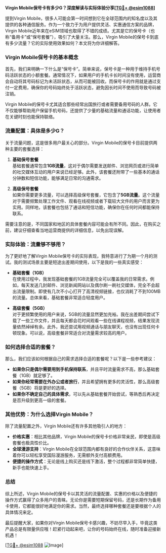**Virgin Mobile保号卡有多少G？深度解读与实际体验分享[[TG💪+ @esim1088](https://t.me/s/esim1088)]**

提到Virgin Mobile，很多人可能会第一时间想到它在全球范围内的知名度以及其提供的各种通信服务。作为一个致力于为用户提供灵活、实惠通信方案的品牌，Virgin Mobile近年来在eSIM领域也取得了不错的成绩。尤其是它的保号卡（也称“备用卡”或“保号套餐”），吸引了大量关注。那么，Virgin Mobile的保号卡到底有多少流量？它的实际使用效果如何？本文将为你详细解答。

### Virgin Mobile保号卡的基本概念

首先，我们来明确一下什么是“保号卡”。简单来说，保号卡是一种用于维持手机号码活跃状态的小额套餐。通常情况下，如果用户的手机卡长时间没有使用，运营商会自动将其号码标记为未活跃状态，从而可能被回收。而保号卡的作用就是通过支付一定费用，确保你的号码始终处于活跃状态，避免因长时间不使用而导致号码被注销。

Virgin Mobile的保号卡尤其适合那些经常出国旅行或者需要备用号码的人群。它不仅能够帮助用户保留手机号码，还提供了少量的基础流量和通话功能，让使用者在关键时刻也能保持联络。

### 流量配置：具体是多少G？

关于流量问题，这是很多用户最关心的部分。Virgin Mobile的保号卡目前提供两种主要的套餐选择：

1. **基础保号套餐**  
   基础套餐通常包含**1GB流量**，这对于偶尔需要发送邮件、浏览网页或进行简单的社交媒体互动的用户来说已经足够。此外，该套餐还附带了一些基本的通话分钟数和短信功能，能够满足日常的沟通需求。

2. **高级保号套餐**  
   如果你需要更多流量，可以选择高级保号套餐，它包含了**5GB流量**。这个流量对于需要频繁处理工作文件、观看在线视频或者下载较大文件的用户而言更为实用。同样地，该套餐也包括了通话和短信功能，确保你在任何时间都能保持联系。

需要注意的是，不同国家和地区的具体套餐内容可能会有所不同。因此，在购买之前，建议仔细查看当地运营商提供的详细信息，以免出现误解。

### 实际体验：流量够不够用？

为了更好地了解Virgin Mobile保号卡的实际表现，我特意进行了为期一个月的测试。我的测试场景主要是短途出差期间使用，以下是我的一些真实感受：

- **基础套餐（1GB）**  
  在使用过程中，我发现基础套餐的1GB流量完全可以覆盖我的日常需求。例如，每天发送几封邮件、浏览新闻网站以及偶尔刷一刷社交媒体，完全不会超出流量限制。即使有几次不小心打开了高清视频链接，也仅消耗了不到100MB的流量。总体来看，基础套餐非常适合轻度用户。

- **高级套餐（5GB）**  
  对于更频繁使用的用户来说，5GB的流量显然更加充裕。我在出差期间尝试下载了一些工作文件，并且每天都会花时间观看一些在线课程视频，结果发现流量依然绰绰有余。此外，我还尝试用视频通话与朋友聊天，也没有出现任何卡顿现象。可以说，高级套餐非常适合对流量需求较高的用户。

### 如何选择合适的套餐？

那么，我们应该如何根据自己的需求选择合适的套餐呢？以下是一些参考建议：

- **如果你只是偶尔需要用到手机保持联系**，并且平时流量需求不高，那么基础套餐（1GB）就足够了。
- **如果你经常需要在外办公或者旅行**，并且希望拥有更多的灵活性，那么高级套餐（5GB）将是更好的选择。
- **如果你不确定自己的具体需求**，可以先从基础套餐开始尝试，等熟悉后再决定是否升级到更高一级的套餐。

### 其他优势：为什么选择Virgin Mobile？

除了流量配置之外，Virgin Mobile还有许多其他吸引人的地方：

- **价格实惠**：相比其他品牌，Virgin Mobile的保号卡价格非常亲民，即使是高级套餐也极具性价比。
- **全球漫游支持**：Virgin Mobile在全球范围内都有良好的合作伙伴关系，这意味着你可以轻松享受国际漫游服务，无需额外支付高额费用。
- **便捷的操作方式**：无论是线上购买还是线下激活，整个过程都非常简单快捷，新手也能快速上手。

### 总结

综上所述，Virgin Mobile的保号卡以其灵活的流量配置、实惠的价格以及便捷的操作方式赢得了众多用户的青睐。无论你是需要短期保留号码，还是长期作为备用卡使用，它都能很好地满足你的需求。当然，最终选择哪种套餐还是要根据个人的具体情况来定。

最后提醒大家，如果你对Virgin Mobile保号卡感兴趣，不妨尽早入手，毕竟这类产品总是有限量供应哦！赶紧行动起来吧，让你的号码始终在线，随时准备迎接新机遇！

[[TG💪+ @esim1088](https://t.me/s/esim1088) ![Image](https://i.postimg.cc/4NQfJmqS/Snipaste-2025-05-13-00-14-12.png)]